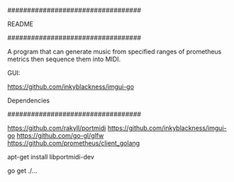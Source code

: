 ##################################

README

##################################

A program that can generate music from specified ranges of prometheus metrics then sequence them into MIDI. 

GUI:

https://github.com/inkyblackness/imgui-go

Dependencies

##################################

https://github.com/rakyll/portmidi
https://github.com/inkyblackness/imgui-go
https://github.com/go-gl/glfw
https://github.com/prometheus/client_golang

apt-get install libportmidi-dev

go get ./...

  
